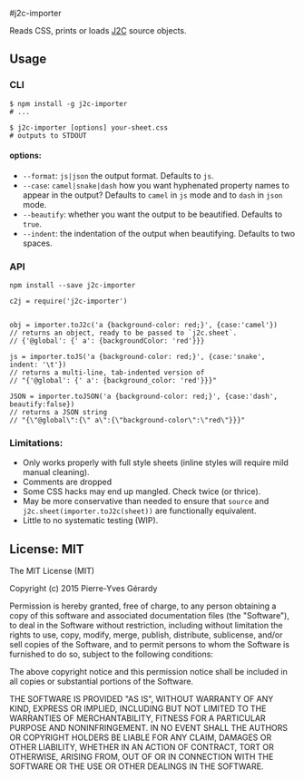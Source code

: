 #j2c-importer

Reads CSS, prints or loads [J2C](http://j2c.py.gy) source objects.

## Usage

### CLI

```Shell
$ npm install -g j2c-importer
# ...

$ j2c-importer [options] your-sheet.css
# outputs to STDOUT

```

#### options:

- `--format`: `js|json` the output format. Defaults to `js`.
- `--case`: `camel|snake|dash` how you want hyphenated property names to appear in the output? Defaults to `camel` in `js` mode and to `dash` in `json` mode.
- `--beautify`: whether you want the output to be beautified. Defaults to `true`.
- `--indent`: the indentation of the output when beautifying. Defaults to two spaces.

### API

```Shell
npm install --save j2c-importer
```

```
c2j = require('j2c-importer')


obj = importer.toJ2c('a {background-color: red;}', {case:'camel'})
// returns an object, ready to be passed to `j2c.sheet`.
// {'@global': {' a': {backgroundColor: 'red'}}}

js = importer.toJS('a {background-color: red;}', {case:'snake', indent: '\t'})
// returns a multi-line, tab-indented version of 
// "{'@global': {' a': {background_color: 'red'}}}"

JSON = importer.toJSON('a {background-color: red;}', {case:'dash', beautify:false})
// returns a JSON string
// "{\"@global\":{\" a\":{\"background-color\":\"red\"}}}"
```

### Limitations:

- Only works properly with full style sheets (inline styles will require mild manual cleaning).
- Comments are dropped
- Some CSS hacks may end up mangled. Check twice (or thrice).
- May be more conservative than needed to ensure that `source` and `j2c.sheet(importer.toJ2c(sheet))` are functionally equivalent.
- Little to no systematic testing (WIP).

## License: MIT

The MIT License (MIT)

Copyright (c) 2015 Pierre-Yves Gérardy

Permission is hereby granted, free of charge, to any person obtaining a copy
of this software and associated documentation files (the "Software"), to deal
in the Software without restriction, including without limitation the rights
to use, copy, modify, merge, publish, distribute, sublicense, and/or sell
copies of the Software, and to permit persons to whom the Software is
furnished to do so, subject to the following conditions:

The above copyright notice and this permission notice shall be included in all
copies or substantial portions of the Software.

THE SOFTWARE IS PROVIDED "AS IS", WITHOUT WARRANTY OF ANY KIND, EXPRESS OR
IMPLIED, INCLUDING BUT NOT LIMITED TO THE WARRANTIES OF MERCHANTABILITY,
FITNESS FOR A PARTICULAR PURPOSE AND NONINFRINGEMENT. IN NO EVENT SHALL THE
AUTHORS OR COPYRIGHT HOLDERS BE LIABLE FOR ANY CLAIM, DAMAGES OR OTHER
LIABILITY, WHETHER IN AN ACTION OF CONTRACT, TORT OR OTHERWISE, ARISING FROM,
OUT OF OR IN CONNECTION WITH THE SOFTWARE OR THE USE OR OTHER DEALINGS IN THE
SOFTWARE.